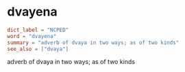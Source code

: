 # dvayena

``` toml
dict_label = "NCPED"
word = "dvayena"
summary = "adverb of dvaya in two ways; as of two kinds"
see_also = ["dvaya"]
```

adverb of dvaya in two ways; as of two kinds

